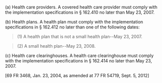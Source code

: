 (a) Health care providers. A covered health care provider must comply with the implementation specifications in § 162.410 no later than May 23, 2007.

(b) Health plans. A health plan must comply with the implementation specifications in § 162.412 no later than one of the following dates:

> (1) A health plan that is not a small health plan--May 23, 2007.

> (2) A small health plan--May 23, 2008.

&#40;c) Health care clearinghouses. A health care clearinghouse must comply with the implementation specifications in § 162.414 no later than May 23, 2007.

[69 FR 3468, Jan. 23, 2004, as amended at 77 FR 54719, Sept. 5, 2012]
